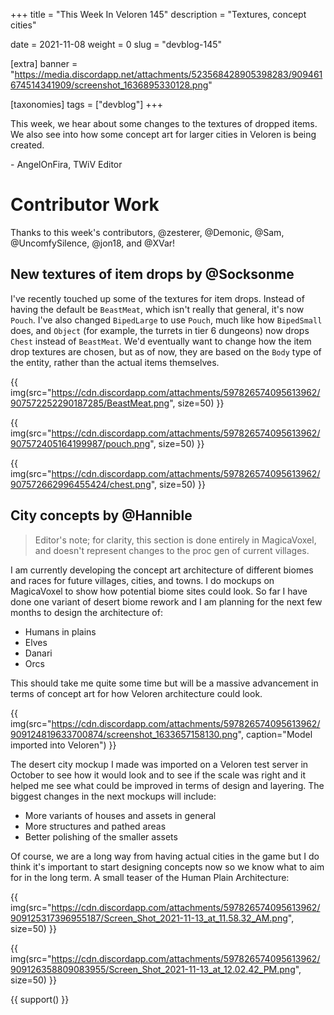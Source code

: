 +++
title = "This Week In Veloren 145"
description = "Textures, concept cities"

date = 2021-11-08
weight = 0
slug = "devblog-145"

[extra]
banner = "https://media.discordapp.net/attachments/523568428905398283/909461674514341909/screenshot_1636895330128.png"

[taxonomies]
tags = ["devblog"]
+++

This week, we hear about some changes to the textures of dropped items. We also
see into how some concept art for larger cities in Veloren is being created.

\- AngelOnFira, TWiV Editor

# Contributor Work

Thanks to this week's contributors, @zesterer, @Demonic, @Sam, @UncomfySilence,
@jon18, and @XVar!

## New textures of item drops by @Socksonme

I've recently touched up some of the textures for item drops. Instead of having
the default be `BeastMeat`, which isn't really that general, it's now `Pouch`.
I've also changed `BipedLarge` to use `Pouch`, much like how `BipedSmall` does,
and `Object` (for example, the turrets in tier 6 dungeons) now drops `Chest`
instead of `BeastMeat`. We'd eventually want to change how the item drop
textures are chosen, but as of now, they are based on the `Body` type of the
entity, rather than the actual items themselves.

{{
    img(src="https://cdn.discordapp.com/attachments/597826574095613962/907572252290187285/BeastMeat.png",
    size=50)
}}

{{
    img(src="https://cdn.discordapp.com/attachments/597826574095613962/907572405164199987/pouch.png",
    size=50)
}}

{{
    img(src="https://cdn.discordapp.com/attachments/597826574095613962/907572662996455424/chest.png",
    size=50)
}}

## City concepts by @Hannible

> Editor's note; for clarity, this section is done entirely in MagicaVoxel, and
> doesn't represent changes to the proc gen of current villages.

I am currently developing the concept art architecture of different biomes and
races for future villages, cities, and towns. I do mockups on MagicaVoxel to
show how potential biome sites could look. So far I have done one variant of
desert biome rework and I am planning for the next few months to design the
architecture of:

- Humans in plains
- Elves
- Danari
- Orcs

This should take me quite some time but will be a massive advancement in terms
of concept art for how Veloren architecture could look.

{{
    img(src="https://cdn.discordapp.com/attachments/597826574095613962/909124819633700874/screenshot_1633657158130.png",
    caption="Model imported into Veloren")
}}

The desert city mockup I made was imported on a Veloren test server in October
to see how it would look and to see if the scale was right and it helped me see
what could be improved in terms of design and layering. The biggest changes in
the next mockups will include:

- More variants of houses and assets in general
- More structures and pathed areas
- Better polishing of the smaller assets

Of course, we are a long way from having actual cities in the game but I do
think it's important to start designing concepts now so we know what to aim for
in the long term. A small teaser of the Human Plain Architecture:

{{
    img(src="https://cdn.discordapp.com/attachments/597826574095613962/909125317396955187/Screen_Shot_2021-11-13_at_11.58.32_AM.png",
    size=50)
}}

{{
    img(src="https://cdn.discordapp.com/attachments/597826574095613962/909126358809083955/Screen_Shot_2021-11-13_at_12.02.42_PM.png",
    size=50)
}}

{{ support() }}
